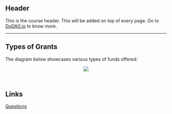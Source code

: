 ## Header
This is the course header. This will be added on top of every page. Go to [DoDAO.io](https://www.dodao.io) to know more.

---

## Types of Grants
 
The diagram below showcases various types of funds offered:


<div align="center">
  <img style="max-height:400px;margin-bottom:30px" src="https://d31h13bdjwgzxs.cloudfront.net/academy/optimism-university/Guide/getting_your_project_funded_optimism_university_587/1696855636046_untitled-2023-09-21-1651.png"/>
</div>



## Links




[Questions](./../../generated/questions/types-of-grants.md)